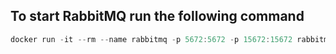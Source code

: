 ## To start RabbitMQ run the following command

```powershell
docker run -it --rm --name rabbitmq -p 5672:5672 -p 15672:15672 rabbitmq:3-management
```